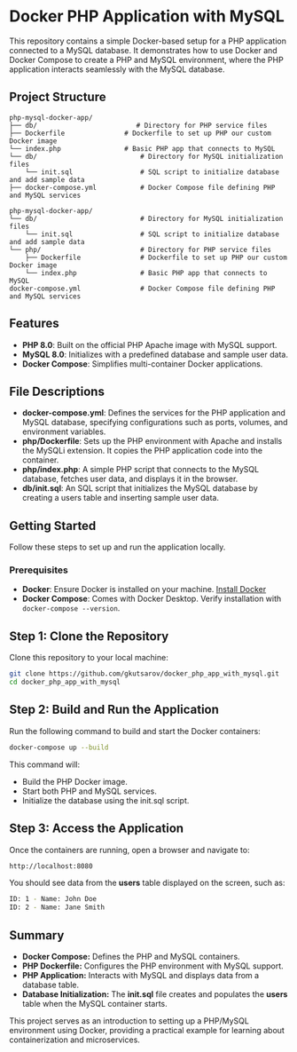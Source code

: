 # Docker PHP Application with MySQL

This repository contains a simple Docker-based setup for a PHP application connected to a MySQL database. It demonstrates how to use Docker and Docker Compose to create a PHP and MySQL environment, where the PHP application interacts seamlessly with the MySQL database.

## Project Structure

```
php-mysql-docker-app/
├── db/                         # Directory for PHP service files
├── Dockerfile               # Dockerfile to set up PHP our custom Docker image
└── index.php                # Basic PHP app that connects to MySQL
└── db/                          # Directory for MySQL initialization files
    └── init.sql                 # SQL script to initialize database and add sample data
├── docker-compose.yml           # Docker Compose file defining PHP and MySQL services
```
```
php-mysql-docker-app/
└── db/                          # Directory for MySQL initialization files
    └── init.sql                 # SQL script to initialize database and add sample data
└── php/                         # Directory for PHP service files
    ├── Dockerfile               # Dockerfile to set up PHP our custom Docker image
    └── index.php                # Basic PHP app that connects to MySQL
docker-compose.yml               # Docker Compose file defining PHP and MySQL services
```

## Features

- **PHP 8.0**: Built on the official PHP Apache image with MySQL support.
- **MySQL 8.0**: Initializes with a predefined database and sample user data.
- **Docker Compose**: Simplifies multi-container Docker applications.

## File Descriptions

- **docker-compose.yml**: Defines the services for the PHP application and MySQL database, specifying configurations such as ports, volumes, and environment variables.
- **php/Dockerfile**: Sets up the PHP environment with Apache and installs the MySQLi extension. It copies the PHP application code into the container.
- **php/index.php**: A simple PHP script that connects to the MySQL database, fetches user data, and displays it in the browser.
- **db/init.sql**: An SQL script that initializes the MySQL database by creating a users table and inserting sample user data.

## Getting Started

Follow these steps to set up and run the application locally.

### Prerequisites

- **Docker**: Ensure Docker is installed on your machine. [Install Docker](https://docs.docker.com/get-docker/)
- **Docker Compose**: Comes with Docker Desktop. Verify installation with `docker-compose --version`.

## Step 1: Clone the Repository

Clone this repository to your local machine:

```bash
git clone https://github.com/gkutsarov/docker_php_app_with_mysql.git
cd docker_php_app_with_mysql
```

## Step 2: Build and Run the Application

Run the following command to build and start the Docker containers:

```bash
docker-compose up --build
```

This command will:
- Build the PHP Docker image.
- Start both PHP and MySQL services.
- Initialize the database using the init.sql script.

## Step 3: Access the Application

Once the containers are running, open a browser and navigate to:

```bash
http://localhost:8080
```

You should see data from the **users** table displayed on the screen, such as:

```bash
ID: 1 - Name: John Doe
ID: 2 - Name: Jane Smith
```

## Summary

- **Docker Compose:** Defines the PHP and MySQL containers.
- **PHP Dockerfile:** Configures the PHP environment with MySQL support.
- **PHP Application:** Interacts with MySQL and displays data from a database table.
- **Database Initialization:** The **init.sql** file creates and populates the **users** table when the MySQL container starts.

This project serves as an introduction to setting up a PHP/MySQL environment using Docker, providing a practical example for learning about containerization and microservices.



